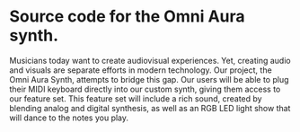 # Source code for the Omni Aura synth.
Musicians today want to create audiovisual experiences. Yet, creating audio and visuals are separate efforts in modern technology. Our project, the Omni Aura Synth, attempts to bridge this gap. Our users will be able to plug their MIDI keyboard directly into our custom synth, giving them access to our feature set. This feature set will include a rich sound, created by blending analog and digital synthesis, as well as an RGB LED light show that will dance to the notes you play.
